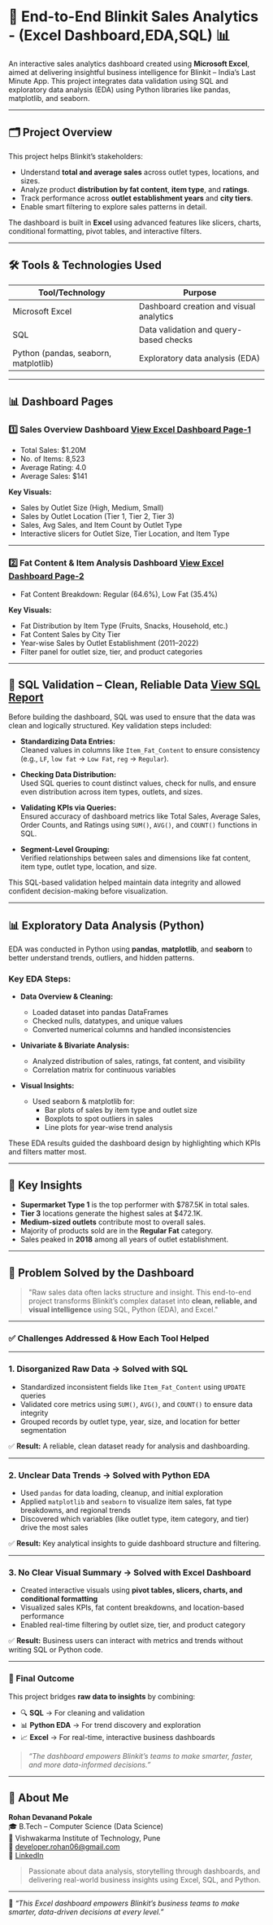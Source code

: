 # 🛒  End-to-End Blinkit Sales Analytics - (Excel Dashboard,EDA,SQL)  📊  

An interactive sales analytics dashboard created using **Microsoft Excel**, aimed at delivering insightful business intelligence for Blinkit – India’s Last Minute App. This project integrates data validation using SQL and exploratory data analysis (EDA) using Python libraries like pandas, matplotlib, and seaborn.

---

## 🗂 Project Overview

This project helps Blinkit’s stakeholders:
- Understand **total and average sales** across outlet types, locations, and sizes.
- Analyze product **distribution by fat content**, **item type**, and **ratings**.
- Track performance across **outlet establishment years** and **city tiers**.
- Enable smart filtering to explore sales patterns in detail.

The dashboard is built in **Excel** using advanced features like slicers, charts, conditional formatting, pivot tables, and interactive filters.

---

## 🛠 Tools & Technologies Used

| Tool/Technology                      | Purpose                                          |
|--------------------------------------|--------------------------------------------------|
| Microsoft Excel                      | Dashboard creation and visual analytics          |
| SQL                                  | Data validation and query-based checks           |
| Python (pandas, seaborn, matplotlib) | Exploratory data analysis (EDA)                  |

---

## 📊 Dashboard Pages

### 1️⃣ Sales Overview Dashboard  [View Excel Dashboard Page-1](https://github.com/Rohan-pokale/Blinkit-Sales-Dashboard/blob/main/01_Dashboard-Page1(Excel%20Dashboard).PNG)

- Total Sales: $1.20M  
- No. of Items: 8,523  
- Average Rating: 4.0  
- Average Sales: $141

**Key Visuals:**
- Sales by Outlet Size (High, Medium, Small)
- Sales by Outlet Location (Tier 1, Tier 2, Tier 3)
- Sales, Avg Sales, and Item Count by Outlet Type
- Interactive slicers for Outlet Size, Tier Location, and Item Type

---

### 2️⃣ Fat Content & Item Analysis Dashboard  [View Excel Dashboard Page-2](https://github.com/Rohan-pokale/Blinkit-Sales-Dashboard/blob/main/02_Dashboard-Page2%20(Excel%20Dashboard).PNG)

- Fat Content Breakdown: Regular (64.6%), Low Fat (35.4%)

**Key Visuals:**
- Fat Distribution by Item Type (Fruits, Snacks, Household, etc.)
- Fat Content Sales by City Tier
- Year-wise Sales by Outlet Establishment (2011–2022)
- Filter panel for outlet size, tier, and product categories

---

## 🧪 SQL Validation – Clean, Reliable Data [View SQL Report](https://github.com/Rohan-pokale/Blinkit-Sales-Dashboard/blob/main/03_SQL%20Report.md)

Before building the dashboard, SQL was used to ensure that the data was clean and logically structured. Key validation steps included:

- **Standardizing Data Entries:**  
  Cleaned values in columns like `Item_Fat_Content` to ensure consistency (e.g., `LF`, `low fat` → `Low Fat`, `reg` → `Regular`).

- **Checking Data Distribution:**  
  Used SQL queries to count distinct values, check for nulls, and ensure even distribution across item types, outlets, and sizes.

- **Validating KPIs via Queries:**  
  Ensured accuracy of dashboard metrics like Total Sales, Average Sales, Order Counts, and Ratings using `SUM()`, `AVG()`, and `COUNT()` functions in SQL.

- **Segment-Level Grouping:**  
  Verified relationships between sales and dimensions like fat content, item type, outlet type, location, and size.

This SQL-based validation helped maintain data integrity and allowed confident decision-making before visualization.

---

## 📊 Exploratory Data Analysis (Python)

EDA was conducted in Python using **pandas**, **matplotlib**, and **seaborn** to better understand trends, outliers, and hidden patterns.

### Key EDA Steps:

- **Data Overview & Cleaning:**
  - Loaded dataset into pandas DataFrames
  - Checked nulls, datatypes, and unique values
  - Converted numerical columns and handled inconsistencies

- **Univariate & Bivariate Analysis:**
  - Analyzed distribution of sales, ratings, fat content, and visibility
  - Correlation matrix for continuous variables

- **Visual Insights:**
  - Used seaborn & matplotlib for:
    - Bar plots of sales by item type and outlet size
    - Boxplots to spot outliers in sales
    - Line plots for year-wise trend analysis

These EDA results guided the dashboard design by highlighting which KPIs and filters matter most.

---

## 🧠 Key Insights

- **Supermarket Type 1** is the top performer with $787.5K in total sales.
- **Tier 3** locations generate the highest sales at $472.1K.
- **Medium-sized outlets** contribute most to overall sales.
- Majority of products sold are in the **Regular Fat** category.
- Sales peaked in **2018** among all years of outlet establishment.

---

## 🧩 Problem Solved by the Dashboard

> "Raw sales data often lacks structure and insight. This end-to-end project transforms Blinkit’s complex dataset into **clean, reliable, and visual intelligence** using SQL, Python (EDA), and Excel."

---

### ✅ Challenges Addressed & How Each Tool Helped

---

### 1. Disorganized Raw Data → Solved with SQL

- Standardized inconsistent fields like `Item_Fat_Content` using `UPDATE` queries
- Validated core metrics using `SUM()`, `AVG()`, and `COUNT()` to ensure data integrity
- Grouped records by outlet type, year, size, and location for better segmentation

✅ **Result:** A reliable, clean dataset ready for analysis and dashboarding.

---

### 2. Unclear Data Trends → Solved with Python EDA

- Used `pandas` for data loading, cleanup, and initial exploration
- Applied `matplotlib` and `seaborn` to visualize item sales, fat type breakdowns, and regional trends
- Discovered which variables (like outlet type, item category, and tier) drive the most sales

✅ **Result:** Key analytical insights to guide dashboard structure and filtering.

---

### 3. No Clear Visual Summary → Solved with Excel Dashboard

- Created interactive visuals using **pivot tables, slicers, charts, and conditional formatting**
- Visualized sales KPIs, fat content breakdowns, and location-based performance
- Enabled real-time filtering by outlet size, tier, and product category

✅ **Result:** Business users can interact with metrics and trends without writing SQL or Python code.

---

### 🎯 Final Outcome

This project bridges **raw data to insights** by combining:

- 🔍 **SQL** → For cleaning and validation  
- 📊 **Python EDA** → For trend discovery and exploration  
- 📈 **Excel** → For real-time, interactive business dashboards

> _“The dashboard empowers Blinkit’s teams to make smarter, faster, and more data-informed decisions.”_

---

## 👤 About Me

**Rohan Devanand Pokale**  
🎓 B.Tech – Computer Science (Data Science)  
🏫 Vishwakarma Institute of Technology, Pune  
📧 developer.rohan06@gmail.com  
🔗 [LinkedIn](https://www.linkedin.com/in/rohan-pokale-a774b2308)  

> Passionate about data analysis, storytelling through dashboards, and delivering real-world business insights using Excel, SQL, and Python.

---

📌 _“This Excel dashboard empowers Blinkit’s business teams to make smarter, data-driven decisions at every level.”_
